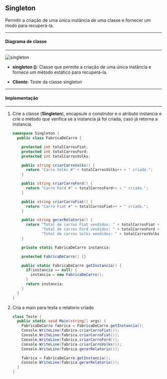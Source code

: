 ## Singleton

Permitir a criação de uma única instância de uma classe e fornecer um modo para recuperá-la.

***
#### Diagrama de classe
***

![singleton](https://cloud.githubusercontent.com/assets/14116020/26185411/3646040e-3b61-11e7-8408-da491b5c16f8.png)

* **singleton ()**: Classe que permite a criação de uma única instância e fornece um método estático para recuperá-la.

* **Cliente**:  Teste da classe singleton

***
#### Implementação
***

1. Crie a classe (**Singleton**), encapsule o construtor e o atributo instancia e crie o método que verifica se
   a instancia já foi criada, caso já retorna a instancia.

    ```c#
    namespace Singleton {
      public class FabricaDeCarro {
    
        protected int totalCarrosFiat;
        protected int totalCarrosFord;
        protected int totalCarrosVolks;
    
        public string criarCarroVolks() {
          return "Carro Volks #" + totalCarrosVolks++ + " criado.";
        }
    
        public string criarCarroFord() {
          return "Carro Ford #" + totalCarrosFord++ + " criado.";
        }
    
        public string criarCarroFiat() {
          return "Carro Fiat #" + totalCarrosFiat++ + " criado.";
        }
    
        public string gerarRelatorio() {
          return "Total de carros Fiat vendidos: " + totalCarrosFiat + "\n" +
                 "Total de carros Ford vendidos: " + totalCarrosFord + "\n" +
                 "Total de carros Volks vendidos: " + totalCarrosVolks + "\n";
        }
    
        private static FabricaDeCarro instancia;
    
        protected FabricaDeCarro() {}
    
        public static FabricaDeCarro getInstancia() {
          if(instancia == null) {
            instancia = new FabricaDeCarro();
          }
          return instancia;
        }
      }
    }
    ```

2. Cria a main para testa o relatorio criado

    ```c#
    class Teste {
      public static void Main(string[] args) {
        FabricaDeCarro fabrica = FabricaDeCarro.getInstancia();
        Console.WriteLine(fabrica.criarCarroFiat());
        Console.WriteLine(fabrica.criarCarroFiat());
        Console.WriteLine(fabrica.criarCarroFord());
        Console.WriteLine(fabrica.criarCarroVolks());
        Console.WriteLine(fabrica.gerarRelatorio());
    
        fabrica = FabricaDeCarro.getInstancia();
        Console.WriteLine(fabrica.gerarRelatorio());
      }
    }
    ```
